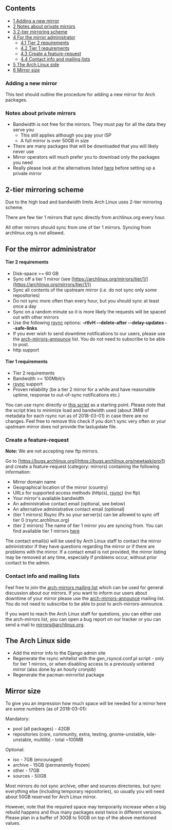 ## Contents

*   [1 Adding a new mirror](#Adding_a_new_mirror)
*   [2 Notes about private mirrors](#Notes_about_private_mirrors)
*   [3 2-tier mirroring scheme](#2-tier_mirroring_scheme)
*   [4 For the mirror administrator](#For_the_mirror_administrator)
    *   [4.1 Tier 2 requirements](#Tier_2_requirements)
    *   [4.2 Tier 1 requirements](#Tier_1_requirements)
    *   [4.3 Create a feature-request](#Create_a_feature-request)
    *   [4.4 Contact info and mailing lists](#Contact_info_and_mailing_lists)
*   [5 The Arch Linux side](#The_Arch_Linux_side)
*   [6 Mirror size](#Mirror_size)

### Adding a new mirror

This text should outline the procedure for adding a new mirror for Arch packages.

### Notes about private mirrors

*   Bandwidth is not free for the mirrors. They must pay for all the data they serve you
    *   This still applies although you pay your ISP
    *   A full mirror is over 50GB in size
*   There are many packages that will be downloaded that you will likely never use
*   Mirror operators will much prefer you to download only the packages you need
*   Really please look at the alternatives listed [here](https://wiki.archlinux.org/index.php/Pacman/Tips_and_tricks#Network_shared_pacman_cache) before setting up a private mirror

## 2-tier mirroring scheme

Due to the high load and bandwidth limits Arch Linux uses 2-tier mirroring scheme.

There are few tier 1 mirrors that sync directly from archlinux.org every hour.

All other mirrors should sync from one of tier 1 mirrors. Syncing from archlinux.org is not allowed.

## For the mirror administrator

#### Tier 2 requirements

*   Disk-space >= 60 GB
*   Sync off a tier 1 mirror (see [https://archlinux.org/mirrors/tier/1/](https://archlinux.org/mirrors/tier/1/))
*   Sync all contents of the upstream mirror (i.e. do not sync only some repositories)
*   Do not sync more often than every hour, but you should sync at least once a day
*   Sync on a random minute so it is more likely the requests will be spaced out with other mirrors
*   Use the following [rsync](/index.php/Rsync "Rsync") options: **-rtlvH --delete-after --delay-updates --safe-links**
*   If you ever wish to send downtime notifications to our users, please use the [arch-mirrors-announce](https://mailman.archlinux.org/mailman/listinfo/arch-mirrors-announce) list. You do not need to subscribe to be able to post.
*   http support

#### Tier 1 requirements

*   Tier 2 requirements
*   Bandwidth >= 100Mbit/s
*   [rsync](/index.php/Rsync "Rsync") support
*   Proven reliability (be a tier 2 mirror for a while and have reasonable uptime, response to out-of-sync notifications etc.)

You can use rsync directly or [this script](https://git.server-speed.net/users/flo/bin/tree/syncrepo.sh) as a starting point. Please note that the script tries to minimize load and bandwidth used (about 3MiB of metadata for each rsync run as of 2018-03-01) in case there are no changes. Feel free to remove this check if you don't sync very often or your upstream mirror does not provide the lastupdate file.

### Create a feature-request

**Note:** We are not accepting new ftp mirrors.

Go to [https://bugs.archlinux.org](https://bugs.archlinux.org/newtask/proj1) and create a feature-request (category: mirrors) containing the following information:

*   Mirror domain name
*   Geographical location of the mirror (country)
*   URLs for supported access methods (http(s), [rsync](/index.php/Rsync "Rsync")) (no ftp)
*   Your mirror's available bandwidth
*   An administrative contact email (optional, see below)
*   An alternative administrative contact email (optional)
*   (tier 1 mirrors) Rsync IPs so your server(s) can be allowed to sync off tier 0 (rsync.archlinux.org)
*   (tier 2 mirrors) The name of tier 1 mirror you are syncing from. You can find available tier 1 mirrors [here](https://www.archlinux.org/mirrors/tier/1/)

The contact email(s) will be used by Arch Linux staff to contact the mirror administrator if they have questions regarding the mirror or if there are problems with the mirror. If a contact email is not provided, the mirror listing may be removed at any time, especially if problems occur, without prior contact to the admin.

### Contact info and mailing lists

Feel free to join the [arch-mirrors mailing list](https://mailman.archlinux.org/mailman/listinfo/arch-mirrors) which can be used for general discussion about our mirrors. If you want to inform our users about downtime of your mirror please use the [arch-mirrors-announce](https://lists.archlinux.org/listinfo/arch-mirrors-announce) mailing list. You do not need to subscribe to be able to post to arch-mirrors-announce.

If you want to reach the Arch Linux staff for questions, you can either use the arch-mirrors list, you can open a bug report on our tracker or you can send a mail to [mirrors@archlinux.org](mailto:mirrors@archlinux.org).

## The Arch Linux side

*   Add the mirror info to the Django admin site
*   Regenerate the rsync whitelist with the gen_rsyncd.conf.pl script - only for tier 1 mirrors, or when disabling access to a previously untiered mirror (also done by an hourly cronjob)
*   Regenerate the pacman-mirrorlist package

## Mirror size

To give you an impression how much space will be needed for a mirror here are some numbers (as of 2018-03-01):

Mandatory:

*   pool (all packages) - 42GB
*   repositories (core, community, extra, testing, gnome-unstable, kde-unstable, multilib) - total ~100MB

Optional:

*   iso - 7GB (encouraged)
*   archive - 15GB (permanently frozen)
*   other - 17GB
*   sources - 50GB

Most mirrors do not sync archive, other and sources directories, but sync everything else (including temporary repositories), so usually you will need about 50GB reserved for Arch Linux mirror.

However, note that the required space may temporarily increase when a big rebuild happens and thus many packages exist twice in different versions. Please plan in a buffer of 30GB to 50GB on top of the above mentioned values.